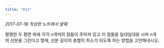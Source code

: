 ```yaml
---
title: "012"
---
```


*2017-07-18 작성한 노트에서 발췌*

평행한 두 평면 위에 각각 $n$개씩의 점들이 주어져 있고 이 점들을 일대일대응 시켜 $n$개의 선분을 그린다고 할때, 선분 길이의 총합이 최소가 되도록 하는 방법을 고안해내시오.